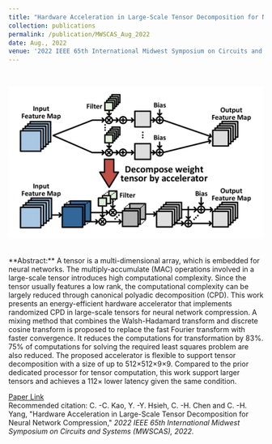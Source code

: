 ```yaml
---
title: "Hardware Acceleration in Large-Scale Tensor Decomposition for Neural Network Compression"
collection: publications
permalink: /publication/MWSCAS_Aug_2022
date: Aug., 2022
venue: '2022 IEEE 65th International Midwest Symposium on Circuits and Systems (MWSCAS)'
---
```

<br>
<p align="center">
<img src='/images/publications/Tensor_Decomposition.jpg' width='600' > 
</p>
<br>
**Abstract:** A tensor is a multi-dimensional array, which is embedded for neural networks. The multiply-accumulate (MAC) operations involved in a large-scale tensor introduces high computational complexity. Since the tensor usually features a low rank, the computational complexity can be largely reduced through canonical polyadic decomposition (CPD). This work presents an energy-efficient hardware accelerator that implements randomized CPD in large-scale tensors for neural network compression. A mixing method that combines the Walsh-Hadamard transform and discrete cosine transform is proposed to replace the fast Fourier transform with faster convergence. It reduces the computations for transformation by 83%. 75% of computations for solving the required least squares problem are also reduced. The proposed accelerator is flexible to support tensor decomposition with a size of up to 512×512×9×9. Compared to the prior dedicated processor for tensor computation, this work support larger tensors and achieves a 112× lower latency given the same condition.

[Paper Link](http://jacky1229.github.io/files/publication_papers/Hardware_Acceleration_in_Large-Scale_Tensor_Decomposition_for_Neural_Network_Compression.pdf)<br>
Recommended citation: C. -C. Kao, Y. -Y. Hsieh, C. -H. Chen and C. -H. Yang, "Hardware Acceleration in Large-Scale Tensor Decomposition for Neural Network Compression," <i>2022 IEEE 65th International Midwest Symposium on Circuits and Systems (MWSCAS)<i>, 2022.